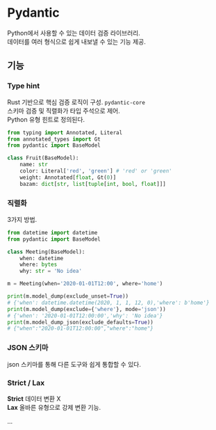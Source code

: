 # Pydantic
Python에서 사용할 수 있는 데이터 검증 라이브러리.\
데이터를 여러 형식으로 쉽게 내보낼 수 있는 기능 제공.

## 기능
### Type hint
Rust 기반으로 핵심 검증 로직이 구성. `pydantic-core`\
스키마 검증 및 직렬화가 타입 주석으로 제어.\
Python 유형 힌트로 정의된다.
```python
from typing import Annotated, Literal
from annotated_types import Gt
from pydantic import BaseModel

class Fruit(BaseModel):
    name: str
    color: Literal['red', 'green'] # 'red' or 'green'
    weight: Annotated[float, Gt(0)]
    bazam: dict[str, list[tuple[int, bool, float]]]
```
### 직렬화
3가지 방법.
```python
from datetime import datetime
from pydantic import BaseModel

class Meeting(BaseModel):
    when: datetime
    where: bytes
    why: str = 'No idea'

m = Meeting(when='2020-01-01T12:00', where='home')

print(m.model_dump(exclude_unset=True))
# {'when': datetime.datetime(2020, 1, 1, 12, 0),'where': b'home'}
print(m.model_dump(exclude={'where'}, mode='json'))
# {'when': '2020-01-01T12:00:00','why': 'No idea'}
print(m.model_dump_json(exclude_defaults=True))
# {"when":"2020-01-01T12:00:00","where":"home"}
```

### JSON 스키마
json 스키마를 통해 다른 도구와 쉽게 통합할 수 있다.
### Strict / Lax
**Strict** 데이터 변환 X\
**Lax** 올바른 유형으로 강제 변환 기능.

...